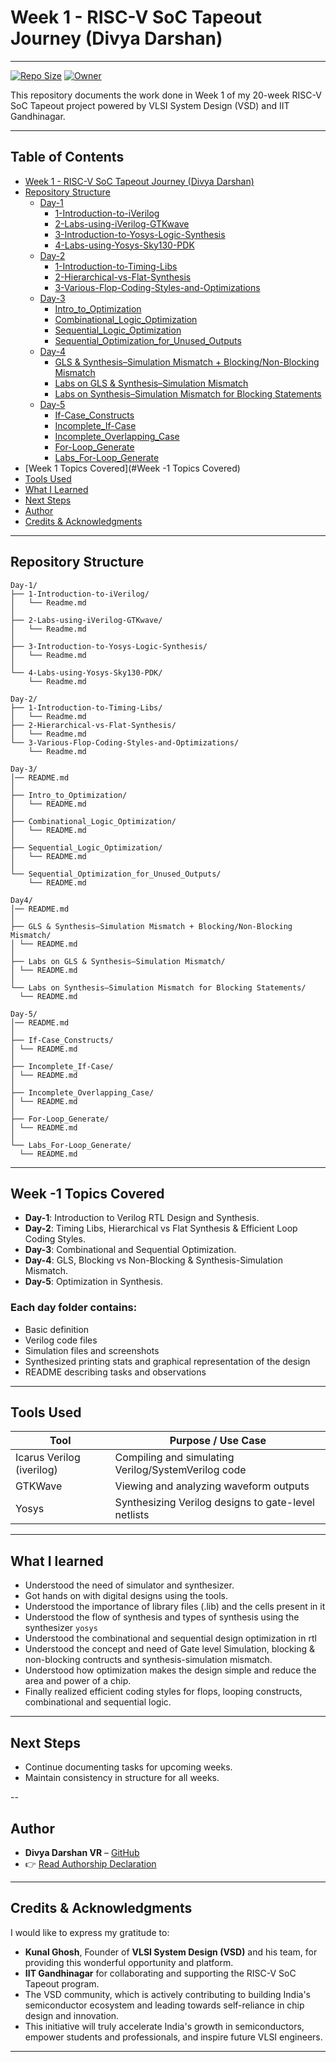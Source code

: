 # Week 1 - RISC-V SoC Tapeout Journey (Divya Darshan)
---

[![Repo Size](https://img.shields.io/github/repo-size/DivyaDarshan09/Divya_Darshan-VSD-RISCV-week-1)](https://github.com/DivyaDarshan09/Divya_Darshan-VSD-RISCV-week-1)
[![Owner](https://img.shields.io/badge/Owner-DivyaDarshan09-blue)](https://github.com/DivyaDarshan09)

This repository documents the work done in Week 1 of my 20-week RISC-V SoC Tapeout project powered by VLSI System Design (VSD) and IIT Gandhinagar.

---

##  Table of Contents

- [Week 1 - RISC-V SoC Tapeout Journey (Divya Darshan)](#week-1---risc-v-soc-tapeout-journey-divya-darshan)
- [Repository Structure](#repository-structure)
  - [Day-1](#Day-1)
    - [1-Introduction-to-iVerilog](Day-1/1-Introduction-to-iVerilog/Readme.md)
    - [2-Labs-using-iVerilog-GTKwave](Day-1/2-Labs-using-iVerilog-GTKwave/Readme.md)
    - [3-Introduction-to-Yosys-Logic-Synthesis](Day-1/3-Introduction-to-Yosys-Logic-Synthesis/Readme.md)
    - [4-Labs-using-Yosys-Sky130-PDK](Day-1/4-Labs-using-Yosys-Sky130-PDK/Readme.md)
  - [Day-2](#Day-2)
    - [1-Introduction-to-Timing-Libs](Day-2/1-Introduction-to-Timing-Libs/Readme.md)
    - [2-Hierarchical-vs-Flat-Synthesis](Day-2/2-Hierarchical-vs-Flat-Synthesis/Readme.md)
    - [3-Various-Flop-Coding-Styles-and-Optimizations](Day-2/3-Various-Flop-Coding-Styles-and-Optimizations/Readme.md)
  - [Day-3](#Day-3)
    - [Intro_to_Optimization](Day-3/Intro_to_Optimization/Readme.md)
    - [Combinational_Logic_Optimization](Day-3/Combinational_Logic_Optimization/Readme.md)
    - [Sequential_Logic_Optimization](Day-3/Sequential_Logic_Optimization/Readme.md)
    - [Sequential_Optimization_for_Unused_Outputs](Day-3/Sequential_Optimization_for_Unused_Outputs/Readme.md)
  - [Day-4](#Day-4)
    - [GLS & Synthesis–Simulation Mismatch + Blocking/Non-Blocking Mismatch](Day-4/GLS%20&%20Synthesis%E2%80%93Simulation%20Mismatch%20+%20Blocking/Non-Blocking%20Mismatch/Readme.md)
    - [Labs on GLS & Synthesis–Simulation Mismatch](Day-4/Labs%20on%20GLS%20&%20Synthesis%E2%80%93Simulation%20Mismatch/Readme.md)
    - [Labs on Synthesis–Simulation Mismatch for Blocking Statements](Day-4/Labs%20on%20Synthesis%E2%80%93Simulation%20Mismatch%20for%20Blocking%20Statements/Readme.md)
  - [Day-5](#Day-5)
    - [If-Case_Constructs](Day-5/If-Case_Constructs/Readme.md)
    - [Incomplete_If-Case](Day-5/Incomplete_If-Case/Readme.md)
    - [Incomplete_Overlapping_Case](Day-5/Incomplete_Overlapping_Case/Readme.md)
    - [For-Loop_Generate](Day-5/For-Loop_Generate/Read.md)
    - [Labs_For-Loop_Generate](Day-5/Labs_For-Loop_Generate/Readme.md)
- [Week 1 Topics Covered](#Week -1 Topics Covered)
- [Tools Used](#tools-used)
- [What I Learned](#what-i-learned)
- [Next Steps](#next-steps)
- [Author](#author)
- [Credits & Acknowledgments](#credits--acknowledgments)


---

##  Repository Structure

```tree 
Day-1/
├── 1-Introduction-to-iVerilog/
│   └── Readme.md
│
├── 2-Labs-using-iVerilog-GTKwave/
│   └── Readme.md
│
├── 3-Introduction-to-Yosys-Logic-Synthesis/
│   └── Readme.md
│
└── 4-Labs-using-Yosys-Sky130-PDK/
    └── Readme.md

Day-2/
├── 1-Introduction-to-Timing-Libs/
│   └── Readme.md
├── 2-Hierarchical-vs-Flat-Synthesis/
│   └── Readme.md
└── 3-Various-Flop-Coding-Styles-and-Optimizations/
    └── Readme.md

Day-3/
│── README.md         
│
├── Intro_to_Optimization/
│   └── README.md
│
├── Combinational_Logic_Optimization/
│   └── README.md
│
├── Sequential_Logic_Optimization/
│   └── README.md
│
└── Sequential_Optimization_for_Unused_Outputs/
    └── README.md

Day4/
│── README.md 
│
├── GLS & Synthesis–Simulation Mismatch + Blocking/Non-Blocking Mismatch/
│ └── README.md 
│
├── Labs on GLS & Synthesis–Simulation Mismatch/
│ └── README.md 
│
└── Labs on Synthesis–Simulation Mismatch for Blocking Statements/
  └── README.md 

Day-5/
│── README.md 
│
├── If-Case_Constructs/
│ └── README.md
│
├── Incomplete_If-Case/
│ └── README.md
│
├── Incomplete_Overlapping_Case/
│ └── README.md
│
├── For-Loop_Generate/
│ └── README.md
│
└── Labs_For-Loop_Generate/
  └── README.md
```
---

## Week -1 Topics Covered

- **Day-1**: Introduction to Verilog RTL Design and Synthesis.  
- **Day-2**: Timing Libs, Hierarchical vs Flat Synthesis & Efficient Loop Coding Styles.
- **Day-3**: Combinational and Sequential Optimization.  
- **Day-4**: GLS, Blocking vs Non-Blocking & Synthesis-Simulation Mismatch.  
- **Day-5**: Optimization in Synthesis.

### Each day folder contains:
- Basic definition
- Verilog code files
- Simulation files and screenshots
- Synthesized printing stats and graphical representation of the design
- README describing tasks and observations

---
## Tools Used 

| Tool                     | Purpose / Use Case                                      |
|--------------------------|--------------------------------------------------------|
| Icarus Verilog (iverilog)| Compiling and simulating Verilog/SystemVerilog code    |
| GTKWave                  | Viewing and analyzing waveform outputs                |
| Yosys                    | Synthesizing Verilog designs to gate-level netlists   |

---

##  What I learned
- Understood the need of simulator and synthesizer.
- Got hands on with digital designs using the tools.
- Understood the importance of library files (.lib) and the cells present in it
- Understood the flow of synthesis and types of synthesis using the synthesizer `yosys`
- Understood the combinational and sequential design optimization in rtl
- Understood the concept and need of Gate level Simulation, blocking & non-blocking contructs and synthesis-simulation mismatch.
- Understood how optimization makes the design simple and reduce the area and power of a chip.
- Finally realized efficient coding styles for flops, looping constructs, combinational and sequential logic.

---

## Next Steps
- Continue documenting tasks for upcoming weeks.
- Maintain consistency in structure for all weeks.

--

##  Author
- **Divya Darshan VR** – [GitHub](https://github.com/DivyaDarshan09)
- 👉 [Read Authorship Declaration](AUTHORS.md)

---

## Credits & Acknowledgments
I would like to express my gratitude to:

- **Kunal Ghosh**, Founder of **VLSI System Design (VSD)** and his team, for providing this wonderful opportunity and platform.
- **IIT Gandhinagar** for collaborating and supporting the RISC-V SoC Tapeout program.
- The VSD community, which is actively contributing to building India's semiconductor ecosystem and leading towards self-reliance in chip design and innovation.
- This initiative will truly accelerate India's growth in semiconductors, empower students and professionals, and inspire future VLSI engineers.

---
